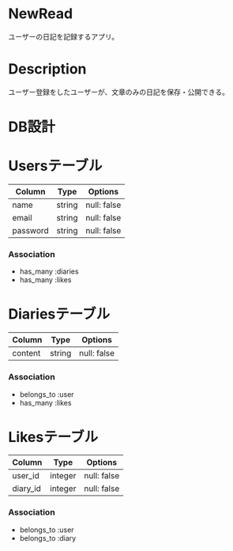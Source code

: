 

# NewRead
ユーザーの日記を記録するアプリ。

# Description
ユーザー登録をしたユーザーが、文章のみの日記を保存・公開できる。


# DB設計

# Usersテーブル
|Column|Type|Options|
|------|----|-------|
|name|string|null: false|
|email|string|null: false|
|password|string|null: false|
### Association

- has_many :diaries
- has_many :likes

# Diariesテーブル
|Column|Type|Options|
|------|----|-------|
|content|string|null: false|
### Association

- belongs_to :user
- has_many :likes

# Likesテーブル
|Column|Type|Options|
|------|----|-------|
|user_id|integer|null: false|
|diary_id|integer|null: false|

### Association
- belongs_to :user
- belongs_to :diary
